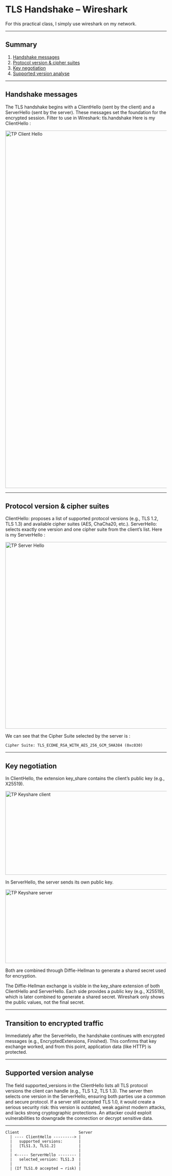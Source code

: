 
# TLS Handshake – Wireshark

For this practical class, I simply use wireshark on my network.

---

## Summary

1. [Handshake messages](#Handshake-messages)
2. [Protocol version & cipher suites](#Protocol-version-&-cipher-suites)
3. [Key negotiation](#Key-negotiation)
4. [Supported version analyse](#Supported-version-analyse)

---

## Handshake messages

The TLS handshake begins with a ClientHello (sent by the client) and a ServerHello (sent by the server). 
These messages set the foundation for the encrypted session.
Filter to use in Wireshark: tls.handshake
Here is my ClientHello :

<img width="1862" height="1113" alt="TP Client Hello" src="https://github.com/user-attachments/assets/30e4b595-f571-4f22-a9cc-d85197c29541" />


---

## Protocol version & cipher suites

ClientHello: proposes a list of supported protocol versions (e.g., TLS 1.2, TLS 1.3) and available cipher suites (AES, ChaCha20, etc.).
ServerHello: selects exactly one version and one cipher suite from the client’s list.
Here is my ServerHello :

<img width="1881" height="581" alt="TP Server Hello" src="https://github.com/user-attachments/assets/db710cd5-accc-4176-9d0f-55cc234160d4" />

We can see that the Cipher Suite selected by the server is :
```
Cipher Suite: TLS_ECDHE_RSA_WITH_AES_256_GCM_SHA384 (0xc030)
```

---

## Key negotiation

In ClientHello, the extension key_share contains the client’s public key (e.g., X25519).

<img width="1120" height="261" alt="TP Keyshare client" src="https://github.com/user-attachments/assets/99fdc8fd-1c70-4587-99f2-80cbb01ab406" />

In ServerHello, the server sends its own public key.

<img width="1120" height="230" alt="TP Keyshare server" src="https://github.com/user-attachments/assets/da0131f0-ecf8-4fff-ae20-b08699fcb0ec" />

Both are combined through Diffie-Hellman to generate a shared secret used for encryption.

The Diffie-Hellman exchange is visible in the key_share extension of both ClientHello and ServerHello. 
Each side provides a public key (e.g., X25519), which is later combined to generate a shared secret. 
Wireshark only shows the public values, not the final secret.

---


## Transition to encrypted traffic

Immediately after the ServerHello, the handshake continues with encrypted messages (e.g., EncryptedExtensions, Finished). 
This confirms that key exchange worked, and from this point, application data (like HTTP) is protected.

---


## Supported version analyse

The field supported_versions in the ClientHello lists all TLS protocol versions the client can handle (e.g., TLS 1.2, TLS 1.3). 
The server then selects one version in the ServerHello, ensuring both parties use a common and secure protocol.
If a server still accepted TLS 1.0, it would create a serious security risk: this version is outdated, weak against modern attacks, and lacks strong cryptographic protections. 
An attacker could exploit vulnerabilities to downgrade the connection or decrypt sensitive data.

---

```text
Client                          Server
  | ---- ClientHello ---------> |
  |   supported_versions:       |
  |   [TLS1.3, TLS1.2]          |
  |                             |
  | <----- ServerHello -------- |
  |   selected_version: TLS1.3  |
  |                             |
  | (If TLS1.0 accepted → risk) |
```

